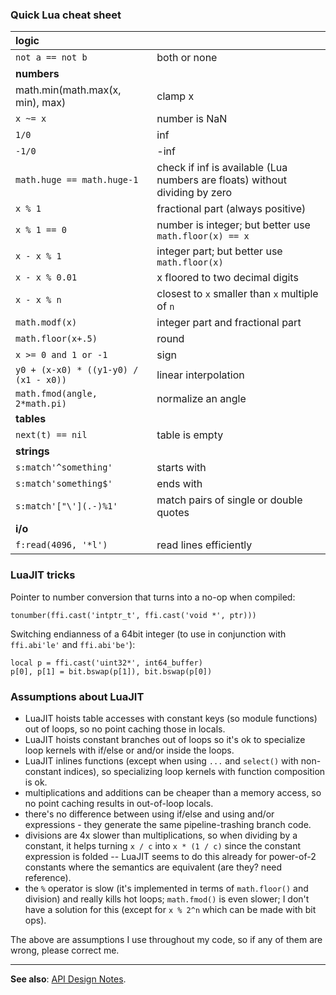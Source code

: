 ### Quick Lua cheat sheet ###

| **logic**    |                     |
|:-------------|:--------------------|
| `not a == not b` | both or none        |
| **numbers**  |                     |
| math.min(math.max(x, min), max) | clamp x             |
| `x ~= x`     | number is NaN       |
| `1/0`        | inf                 |
| `-1/0`       | -inf                |
| `math.huge == math.huge-1` | check if inf is available (Lua numbers are floats) without dividing by zero |
| `x % 1`      | fractional part (always positive) |
| `x % 1 == 0` | number is integer; but better use `math.floor(x) == x` |
| `x - x % 1`    | integer part; but better use `math.floor(x)` |
| `x - x % 0.01` | x floored to two decimal digits |
| `x - x % n`  | closest to `x` smaller than `x` multiple of `n` |
| `math.modf(x)` | integer part and fractional part |
| `math.floor(x+.5)` | round               |
| `x >= 0 and 1 or -1` | sign                |
| `y0 + (x-x0) * ((y1-y0) / (x1 - x0))` | linear interpolation |
| `math.fmod(angle, 2*math.pi)` | normalize an angle  |
| **tables**   |                     |
| `next(t) == nil` | table is empty      |
| **strings**  |                     |
| `s:match'^something'` | starts with         |
| `s:match'something$'` | ends with           |
| `s:match'["\'](.-)%1'` | match pairs of single or double quotes|
| **i/o**      |                     |
| `f:read(4096, '*l')` | read lines efficiently |

### LuaJIT tricks ###

Pointer to number conversion that turns into a no-op when compiled:
```
tonumber(ffi.cast('intptr_t', ffi.cast('void *', ptr)))
```

Switching endianness of a 64bit integer (to use in conjunction with `ffi.abi'le'` and `ffi.abi'be'`):
```
local p = ffi.cast('uint32*', int64_buffer)
p[0], p[1] = bit.bswap(p[1]), bit.bswap(p[0])
```

### Assumptions about LuaJIT ###

  * LuaJIT hoists table accesses with constant keys (so module functions) out of loops, so no point caching those in locals.
  * LuaJIT hoists constant branches out of loops so it's ok to specialize loop kernels with if/else or and/or inside the loops.
  * LuaJIT inlines functions (except when using `...` and `select()` with non-constant indices), so specializing loop kernels with function composition is ok.
  * multiplications and additions can be cheaper than a memory access, so no point caching results in out-of-loop locals.
  * there's no difference between using if/else and using and/or expressions - they generate the same pipeline-trashing branch code.
  * divisions are 4x slower than multiplications, so when dividing by a constant, it helps turning `x / c` into `x * (1 / c)` since the constant expression is folded -- LuaJIT seems to do this already for power-of-2 constants where the semantics are equivalent (are they? need reference).
  * the `%` operator is slow (it's implemented in terms of `math.floor()` and division) and really kills hot loops; `math.fmod()` is even slower; I don't have a solution for this (except for `x % 2^n` which can be made with bit ops).

The above are assumptions I use throughout my code, so if any of them are wrong, please correct me.


---

**See also**: [API Design Notes](APIDesign.md).